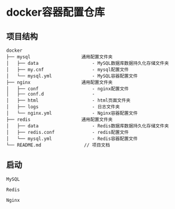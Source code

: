 # docker容器配置仓库
## 项目结构
    docker
    ├── mysql                   通用配置文件夹
    │   ├── data                    - MySQL数据库数据持久化存储文件夹
    │   ├── my.cnf                  - mysql配置文件
    │   └── mysql.yml               - MySQL容器配置文件
    ├── nginx                   通用配置文件夹
    │   ├── conf                    - nginx配置文件
    │   ├── conf.d                  - 
    │   ├── html                    - html页面文件夹
    │   ├── logs                    - 日志文件夹
    │   └── nginx.yml               - Nginx容器配置文件    
    ├── redis                   通用配置文件夹
    │   ├── data                    - Redis数据库数据持久化存储文件夹
    │   ├── redis.conf              - redis配置文件
    │   └── mysql.yml               - Redis容器配置文件
    └── README.md                // 项目文档
## 启动
    MySQL

    Redis

    Nginx
